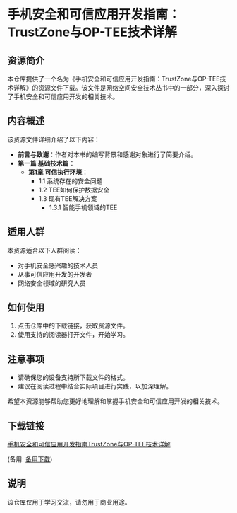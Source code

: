 # 手机安全和可信应用开发指南：TrustZone与OP-TEE技术详解

## 资源简介

本仓库提供了一个名为《手机安全和可信应用开发指南：TrustZone与OP-TEE技术详解》的资源文件下载。该文件是网络空间安全技术丛书中的一部分，深入探讨了手机安全和可信应用开发的相关技术。

## 内容概述

该资源文件详细介绍了以下内容：

- **前言与致谢**：作者对本书的编写背景和感谢对象进行了简要介绍。
- **第一篇 基础技术篇**：
  - **第1章 可信执行环境**：
    - 1.1 系统存在的安全问题
    - 1.2 TEE如何保护数据安全
    - 1.3 现有TEE解决方案
      - 1.3.1 智能手机领域的TEE

## 适用人群

本资源适合以下人群阅读：

- 对手机安全感兴趣的技术人员
- 从事可信应用开发的开发者
- 网络安全领域的研究人员

## 如何使用

1. 点击仓库中的下载链接，获取资源文件。
2. 使用支持的阅读器打开文件，开始学习。

## 注意事项

- 请确保您的设备支持所下载文件的格式。
- 建议在阅读过程中结合实际项目进行实践，以加深理解。

希望本资源能够帮助您更好地理解和掌握手机安全和可信应用开发的相关技术。

## 下载链接
[手机安全和可信应用开发指南TrustZone与OP-TEE技术详解](https://pan.quark.cn/s/6dd4fb75de01) 

(备用: [备用下载](https://pan.baidu.com/s/1PpuPWuhMDDQGBJPS_vuVKQ?pwd=1234))

## 说明

该仓库仅用于学习交流，请勿用于商业用途。
